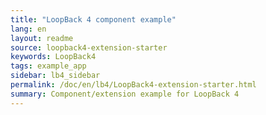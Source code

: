 ```yaml
---
title: "LoopBack 4 component example"
lang: en
layout: readme
source: loopback4-extension-starter
keywords: LoopBack4
tags: example_app
sidebar: lb4_sidebar
permalink: /doc/en/lb4/LoopBack4-extension-starter.html
summary: Component/extension example for LoopBack 4  
---
```

